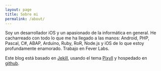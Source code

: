 ```yaml
---
layout: page
title: Sobre mi
permalink: /about/
---
```


Soy un desarrollador iOS y un apasionado de la informática en general. He cacharreado con todo lo que me ha llegado a las manos: Android, PHP, Pascal, C#, ABAP, Arduino, Ruby, RoR, Node.js y iOS de lo que estoy profundamente enamorado.
Trabajo en Fever Labs.

Este blog está basado en [Jekill](http://jekyllrb.com/), usando el tema [Pixyll](https://github.com/johnotander/pixyll) y hospedado en [github](https://github.com/PabloLerma/PabloLerma.github.io).
